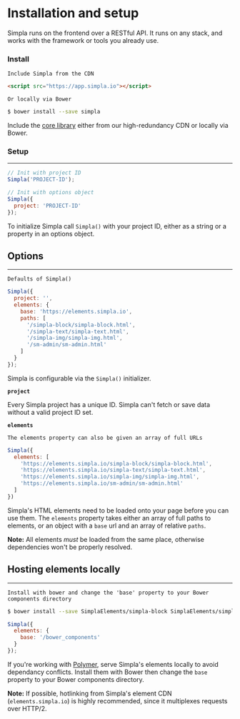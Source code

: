 # Installation and setup
Simpla runs on the frontend over a RESTful API. It runs on any stack, and works with the framework or tools you already use.

### Install
```comment
Include Simpla from the CDN
```

```html
<script src="https://app.simpla.io"></script>
```

```comment
Or locally via Bower
```

```sh
$ bower install --save simpla
```

Include the [core library](https://github.com/simplaio/simpla) either from our high-redundancy CDN or locally via Bower. 

### Setup

<hr> 

```js
// Init with project ID
Simpla('PROJECT-ID');

// Init with options object
Simpla({
  project: 'PROJECT-ID'
});

```

To initialize Simpla call `Simpla()` with your project ID, either as a string or a property in an options object.

## Options

<hr>

```comment
Defaults of Simpla()
```

```js
Simpla({
  project: '',
  elements: {
    base: 'https://elements.simpla.io',
    paths: [
      '/simpla-block/simpla-block.html',
      '/simpla-text/simpla-text.html',
      '/simpla-img/simpla-img.html',
      '/sm-admin/sm-admin.html'
    ]
  }
});
```

Simpla is configurable via the `Simpla()` initializer.

**`project`**

Every Simpla project has a unique ID. Simpla can't fetch or save data without a valid project ID set.

**`elements`**

```comment
The elements property can also be given an array of full URLs
```

```js
Simpla({
  elements: [
    'https://elements.simpla.io/simpla-block/simpla-block.html',
    'https://elements.simpla.io/simpla-text/simpla-text.html',
    'https://elements.simpla.io/simpla-img/simpla-img.html',
    'https://elements.simpla.io/sm-admin/sm-admin.html'
  ]
})
```

Simpla's HTML elements need to be loaded onto your page before you can use them. The `elements` property takes either an array of full paths to elements, or an object with a `base` url and an array of relative `paths`.

**Note:** All elements _must_ be loaded from the same place, otherwise dependencies won't be properly resolved.

## Hosting elements locally

<hr>

```comment
Install with bower and change the 'base' property to your Bower components directory
```

```sh
$ bower install --save SimplaElements/simpla-block SimplaElements/simpla-text SimplaElements/simpla-img SimplaElements/sm-admin
```

```js
Simpla({
  elements: {
    base: '/bower_components'
  }
});
```

If you're working with [Polymer](https://www.polymer-project.org), serve Simpla's elements locally to avoid dependancy conflicts. Install them with Bower then change the `base` property to your Bower components directory.

**Note:** If possible, hotlinking from Simpla's element CDN (`elements.simpla.io`) is highly recommended, since it multiplexes requests over HTTP/2.
